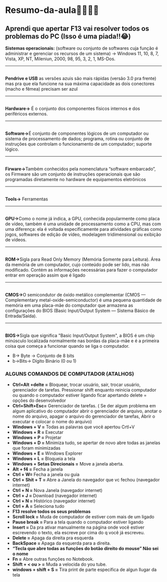 # Resumo-da-aula👨‍💻🧑‍💻

## Aprendi que apertar F13 vai resolver todos os problemas do PC (Isso é uma piada!!😂)

<b>Sistemas operacionais:</b> (software ou conjunto de softwares cuja função é administrar e gerenciar os recursos de um sistema) -> Windows 11, 10, 8, 7, Vista, XP, NT, Mileniun, 2000, 98, 95, 3, 2, 1, MS-Dos.
<br><hr><br>
<b>Pendrive e USB</b> as versões azuis são mais rápidas (versão 3.0 pra frente) mas pra que ela funcione na sua máxima capacidade as dois conectores (macho e fêmea) precisam ser azul
<br><hr><br>
<b>Hardware-></b> É o conjunto dos componentes físicos internos e dos periféricos externos.
<br><hr><br>
<b>Software-></b>É conjunto de componentes lógicos de um computador ou sistema de processamento de dados; programa, rotina ou conjunto de instruções que controlam o funcionamento de um computador; suporte lógico.
<br><hr><br>
<b>Firware-></b>Também conhecidos pela nomenclatura “software embarcado”, os Firmware são um conjunto de instruções operacionais que são programadas diretamente no hardware de equipamentos eletrônicos
<br><hr><br>
<b>Tools-></b> Ferramentas
<br><hr><br>
<b>GPU-></b>Como o nome já indica, a GPU, conhecida popularmente como placa de vídeo, também é uma unidade de processamento como a CPU, mas com uma diferença: ela é voltada especificamente para atividades gráficas como jogos, softwares de edição de vídeo, modelagem tridimensional ou exibição de vídeos.
<br><hr><br>
<b>ROM-></b>Sigla para Read Only Memory (Memória Somente para Leitura). Área da memória de um computador, cujo conteúdo pode ser lido, mas não modificado. Contém as informações necessárias para fazer o computador entrar em operação assim que é ligado 
<br><hr><br>
<b>CMOS-></b>O semicondutor de óxido metálico complementar (CMOS — Complementary metal-oxide-semiconductor) é uma pequena quantidade de memória em uma placa-mãe do computador que armazena as configurações do BIOS (Basic Input/Output System — Sistema Básico de Entrada/Saída).
<br><hr><br>
<b>BIOS-></b>Sigla que significa "Basic Input/Output System", a BIOS é um chip minúsculo localizada normalmente nas bordas da placa-mãe e é a primeira coisa que começa a funcionar quando se liga o computador.
<ul>
  <li>B-> Byte -> Conjunto de 8 bits</li>
  <li>b->Bits-> Dígito Binário (0 ou 1)</li>
</ul>

### ALGUNS COMANDOS DE COMPUTADOR (ATALHOS)
<ul>
  <li><b>Ctrl+Alt +delte =</b> Bloquear, trocar usuário, sair, trocar usuário, gerenciador de tarefas.
Pressionar shift enquanto reinicia computador ou quando o computador estiver ligando ficar apertando delete = opções do desenvolvedor

<li><b>Ctrl+Shift+Esc=</b> Gerenciador de tarefas. ( Se der algum problema em algum aplicativo do computador abrir o gerenciador de arquivo, anotar o nome do arquivo, apagar o arquivo do gerenciador de tarefas, Abrir o executar e colocar o nome do arquivo) 

 <li><b>Windows + V =</b> Todas as palavras que você apertou Crtl+V </li>

<li><b>Windows + R = </b>Executar </li>

<li><b>Windows + P = </b>Projetar</li>

<li><b>Windows + D = </b>Minimiza tudo, se apertar de novo abre todas as janelas que foram minimizadas</li>

<li><b>Windows + E = </b>Windows Explorer </li>

<li><b>Windows + L =</b> Bloqueia a tela</li>
  
<li><b>Windows + Setas Direcionais =</b> Move a janela aberta.</li>

<li><b>Alt + f4 =</b> Fecha a janela</li>

<li><b>Ctrl + W= </b>Fecha a janela ou guia</li> 

<li><b>Ctrl + Shit + T = </b>Abre a Janela do navegador que vc fechou (navegador internet)</li>

<li><b>Ctrl + N = </b>Nova Janela (navegador internet)</li>

<li><b>Ctrl + J = </b>Download (navegador internet)</li>

<li><b>Ctrl + N = </b>Histórico (navegador internet)</li>
  
<li><b>Ctrl + A = </b>Seleciona tudo</li>
  
<li><b>F13 resolve todos os seus problemas</b></li>

<li><b>Scroll lock =</b> Muda de computador de estiver com mais de um ligado</li>

<li><b>Pause break = </b>Para a tela quando o computador estiver ligando</li>

<li><b>Insert = </b>Da pra ativar manualmente na página onde você estiver escrevendo o texto, ela escreve por cima do q você já escreveu.</li>

<li><b>Delete =</b> Apaga da direita pra esquerda</li>

<li><b>BackSpace = </b>Apaga da esquerda para a direita.</li>

<li><b>“Tecla que abre todas as funções do botão direito do mouse” Não sei o nome</b></li>

<li><b>Fn =</b> Abre outras funções no Notebook. </li>
  
<li><b>Shift + < ou > =</b> Muda a velocida do you tube.</li> 
  
<li><b>windows + shift + S =</b> Tira print de parte específica de algun llugar da tela </li>
 </ul>

